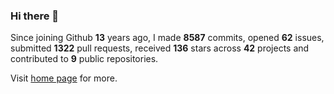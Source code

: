 ### Hi there 👋

Since joining Github **13** years ago, I made **8587** commits, opened **62** issues, submitted **1322** pull requests, received **136** stars across **42** projects and contributed to **9** public repositories.

Visit <a href="https://j15h.nu">home page</a> for more.
